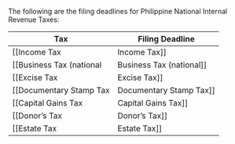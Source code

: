 The following are the filing deadlines for Philippine National Internal Revenue Taxes:

| Tax                        | Filing Deadline                                                                                                                    |
| -------------------------- | ---------------------------------------------------------------------------------------------------------------------------------- |
| [[Income Tax|Income Tax]]             | 15th day 4 months after the end of taxable year                                                                                    |
| [[Business Tax (national|Business Tax (national]] | 25 days from end of quarter                                                                                                        |
| [[Excise Tax|Excise Tax]]             | –                                                                                                                                  |
| [[Documentary Stamp Tax|Documentary Stamp Tax]]  | 5 days from end of month of taxable transaction                                                                                    |
| [[Capital Gains Tax|Capital Gains Tax]]      | 30 days for one-time transaction sales; 15th day 4 months after the end of taxable year for taxable transactions assessed annually |
| [[Donor’s Tax|Donor’s Tax]]            | 30 days from date of donation                                                                                                      |
| [[Estate Tax|Estate Tax]]             | 1 year from date of death                                                                                                          |
